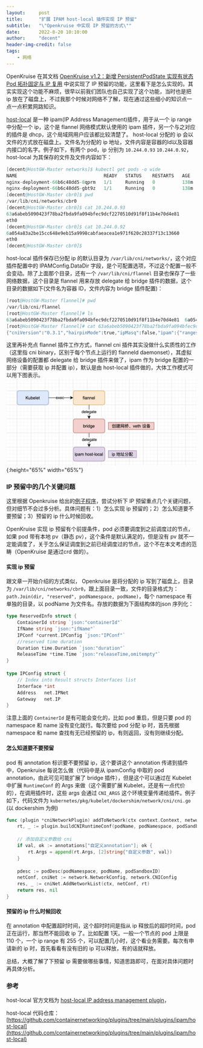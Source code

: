 ```yaml
---
layout:     post
title:      "扩展 IPAM host-local 插件实现 IP 预留"
subtitle:   "\"Openkruise 中实现 IP 预留的方式\""
date:       2022-8-20 10:10:00
author:     "decent"
header-img-credit: false
tags:
    - 网络
---
```


OpenKruise 在其文档 [OpenKruise v1.2：新增 PersistentPodState 实现有状态 Pod 拓扑固定与 IP 复用](https://openkruise.io/zh/blog/openkruise-1.2/) 中说实现了 IP 预留的功能，这里看下是怎么实现的。其实实现这个功能不麻烦，很早以前我们团队也自己实现了这个功能，当时也是把 ip 放在了磁盘上，不过我那个时候对网络不了解，现在通过这些细小的知识点一点一点积累网路知识。

[host-local](https://www.cni.dev/plugins/current/ipam/host-local/) 是一种 ipam(IP Address Management)插件，用于从一个 ip range 中分配一个 ip，这个是 flannel 网络模式默认使用的 ipam 插件，另一个与之对应的插件是 dhcp，这个局域网用户应该都比较清楚了。 host-local 分配的 ip 会以文件的方式放在磁盘上。文件名为分配的 ip 地址，文件内容是容器的Id以及容器内接口的名字。例子如下，有两个 pod，ip 分别为 `10.244.0.93` `10.244.0.92`，host-local 为其保存的文件及文件内容如下：
```s
[decent@HostGW-Master networks]$ kubectl get pods -o wide
NAME                                READY   STATUS    RESTARTS   AGE    IP             NODE            NOMINATED NODE   READINESS GATES
nginx-deployment-66b6c48dd5-8qprm   1/1     Running   0          138m   10.244.0.93    hostgw-master   <none>           <none>
nginx-deployment-66b6c48dd5-gbt9z   1/1     Running   0          138m   10.244.0.92    hostgw-master   <none>           <none>
[decent@HostGW-Master cbr0]$ pwd
/var/lib/cni/networks/cbr0
[decent@HostGW-Master cbr0]$ cat 10.244.0.93
63a6abeb5090423f78ba2fbda9fa094bfec9dcf2270510d91f8f11b4e70d4e81
eth0
[decent@HostGW-Master cbr0]$ cat 10.244.0.92
6a054a83a2be15cc648e9eb15a9998cabfaeacea1e971f620c28337f13c13660
eth0
[decent@HostGW-Master cbr0]$
```
host-local 插件保存已分配 ip 的默认目录为 `/var/lib/cni/networks/`，这个对应插件配置中的 IPAMConfig.DataDir 字段，是个可配置选项，不过这个配置一般不会变动。除了上面那个目录，还有一个 `/var/lib/cni/flannel` 目录也保存了一些网络数据，这个目录是 flannel 用来存放 delegate 给 bridge 插件的数据，这个目录的数据如下(文件名为容器 ID，文件内容为 bridge 插件配置)：
```s
[root@HostGW-Master flannel]# pwd
/var/lib/cni/flannel
[root@HostGW-Master flannel]# ls
63a6abeb5090423f78ba2fbda9fa094bfec9dcf2270510d91f8f11b4e70d4e81  6a054a83a2be15cc648e9eb15a9998cabfaeacea1e971f620c28337f13c13660
[root@HostGW-Master flannel]# cat 63a6abeb5090423f78ba2fbda9fa094bfec9dcf2270510d91f8f11b4e70d4e81
{"cniVersion":"0.3.1","hairpinMode":true,"ipMasq":false,"ipam":{"ranges":[[{"subnet":"10.244.0.0/24"}]],"routes":[{"dst":"10.244.0.0/16"}],"type":"host-local"},"isDefaultGateway":true,"isGateway":true,"mtu":1450,"name":"cbr0","type":"bridge"}
```

这里再补充点 flannel 插件工作方式，flannel cni 插件其实没做什么实质性的工作（这里指 cni binary，区别于每个节点上运行的 flanneld daemonset），其虚拟网络设备的配置都 delegate 给 bridge 插件来做了，ipam 作为 bridge 配置的一部分（需要获取 ip 并配置 ip），默认是由 host-local 插件做的，大体工作模式可以用下图表示。
![java-javascript](/pics/host-local-ipam.png){:height="65%" width="65%"}


### IP 预留中的几个关键问题
这里根据 Openkruise 给出的[例子程序](https://github.com/openkruise/samples)，尝试分析下 IP 预留重点几个关键问题，但对细节不会过多分析。具体问题有：1）怎么实现 ip 预留的；2）怎么知道要不要预留；3）预留的 ip 什么时候回收。

OpenKruise 实现 ip 预留有个前提条件，pod 必须要调度到之前调度过的节点，如果 pod 带有本地 pv（静态 pv），这个条件是默认满足的，但是没有 pv 就不一定能调度了，关于怎么保证调度到之前已经调度过的节点，这个不在本文考虑的范畴（OpenKruise 是通过crd 做的）。

#### 实现 ip 预留
跟文章一开始介绍的方式类似， Openkruise 是将分配的 ip 写到了磁盘上，目录为 `/var/lib/cni/networks/cbr0`，跟上面目录一致，文件的目录格式为：`path.Join(dir, "reserved", podNamespace, podName)`，每个 namespace 有单独的目录，以 podName 为文件名。存放的数据为下面结构体的json 序列化：
```go
type ReservedInfo struct {
	ContainerId string `json:"containerId"`
	IfName string `json:"ifName"`
	IPConf *current.IPConfig `json:"IPConf"`
	//reserved time duration
	Duration time.Duration `json:"duration"`
	ReleaseTime *time.Time `json:"releaseTime,omitempty"`
}

type IPConfig struct {
	// Index into Result structs Interfaces list
	Interface *int
	Address   net.IPNet
	Gateway   net.IP
}
```
注意上面的 `ContainerId` 是有可能会变化的，比如 pod 重启，但是只要 pod 的 namespace 和 name 没有变化就行。每次要给 pod 分配 ip 时，首先根据 namespace 和 name 查找有无已经预留的 ip，有则返回，没有则继续分配。

#### 怎么知道要不要预留
pod 有 annotation 标识要不要预留 ip，这个要讲这个 annotation 传递到插件中，Openkruise 每说怎么做（代码中是从 ipamConfig 中取的 pod annotation，由此可见可能扩展了 bridge 插件），但是这个可以通过在 Kubelet 中扩展 `RuntimeConf` 的 Args 来做（这个需要扩展 Kubelet，还是有一点代价的），在调用插件时，这些 args 会通过 `CNI_ARGS` 这个环境变量传递给插件。例子如下，代码文件为 `kubernetes/pkg/kubelet/dockershim/network/cni/cni.go` (以 dockershim 为例)
```go
func (plugin *cniNetworkPlugin) addToNetwork(ctx context.Context, network *cniNetwork, podName string, podNamespace string, podSandboxID kubecontainer.ContainerID, podNetnsPath string, annotations, options map[string]string) (cnitypes.Result, error) {
	rt, _ := plugin.buildCNIRuntimeConf(podName, podNamespace, podSandboxID, podNetnsPath, annotations, options)

	// 添加自定义参数给 cni
	if val, ok := annotations["自定义annotation"]; ok {
		rt.Args = append(rt.Args, [2]string{"自定义参数", val})
	}

	pdesc := podDesc(podNamespace, podName, podSandboxID)
	netConf, cniNet := network.NetworkConfig, network.CNIConfig
	res, _ := cniNet.AddNetworkList(ctx, netConf, rt)
	return res, nil
}
```

#### 预留的 ip 什么时候回收
在 annotation 中配置超时时间，这个超时时间是指从 ip 释放后的超时时间，pod 正在运行，那当然不能回收 ip 了。比如配置 1天。一般一个节点的 pod 上限是 110 个，一个 ip range 有 255 个，可以配置几小时，这个看业务需要。每次有申请新的 ip 时，首先看看有没有旧的 ip 可以释放，有的话就释放。

总结，大概了解了下预留 ip 需要做哪些事情，知道思路即可，在面对具体问题时再具体分析。

### 参考

host-local 官方文档为 [host-local IP address management plugin](https://www.cni.dev/plugins/current/ipam/host-local/)，

host-local 代码仓库： [https://github.com/containernetworking/plugins/tree/main/plugins/ipam/host-local](https://github.com/containernetworking/plugins/tree/main/plugins/ipam/host-local)